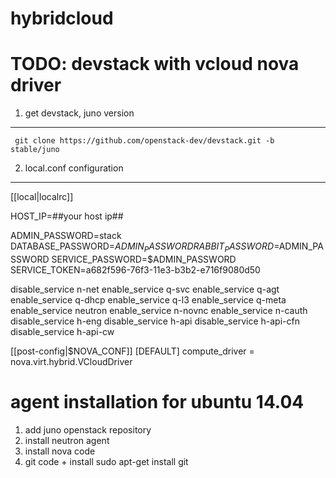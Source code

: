 # hybridcloud

# TODO: devstack with vcloud nova driver

1. get devstack, juno version
-----------------------------
     git clone https://github.com/openstack-dev/devstack.git -b stable/juno

2. local.conf configuration
---------------------------

[[local|localrc]]

HOST_IP=##your host ip##

ADMIN_PASSWORD=stack
DATABASE_PASSWORD=$ADMIN_PASSWORD
RABBIT_PASSWORD=$ADMIN_PASSWORD
SERVICE_PASSWORD=$ADMIN_PASSWORD
SERVICE_TOKEN=a682f596-76f3-11e3-b3b2-e716f9080d50

disable_service n-net
enable_service q-svc
enable_service q-agt
enable_service q-dhcp
enable_service q-l3
enable_service q-meta
enable_service neutron
enable_service n-novnc
enable_service n-cauth
disable_service h-eng
disable_service h-api
disable_service h-api-cfn
disable_service h-api-cw

[[post-config|$NOVA_CONF]]
[DEFAULT]
compute_driver = nova.virt.hybrid.VCloudDriver



# agent installation for ubuntu 14.04
1. add juno openstack repository
2. install neutron agent
3. install nova code
4. git code + install
    sudo apt-get install git

